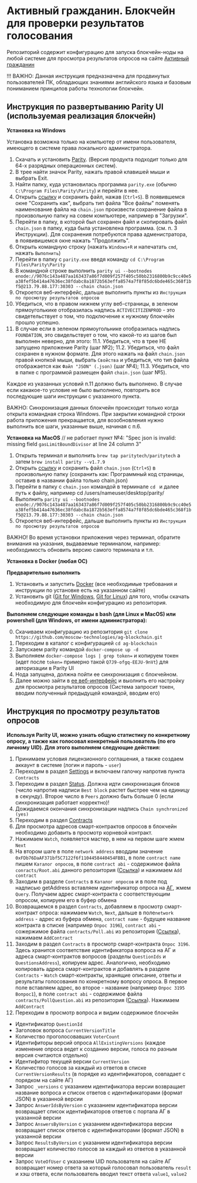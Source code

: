 # Активный гражданин. Блокчейн для проверки результатов голосования #

Репозиторий содержит конфигурацию для запуска блокчейн-ноды на любой системе для просмотра результатов опросов на сайте [Активный гражданин](https://ag.mos.ru/)

!!! ВАЖНО: Данная инструкция предназначена для продвинутых пользователей ПК, обладающих знаниями английского языка и базовым пониманием принципов работы технологии блокчейн. 

## Инструкция по развертыванию Parity UI (используемая реализация блокчейн) ##

**Установка на Windows**

Установка возможна только на компьютер от имени пользователя, имеющего в системе права локального администратора.

1. Скачать и установить [Parity](https://parity-downloads-mirror.parity.io/v1.7.7/x86_64-pc-windows-msvc/InstallParity.exe). (Версия продукта подходит только для 64-х разрядных операционных систем).
2. В трее найти значок Parity, нажать правой клавишей мыши и выбрать Exit. 
3. Найти папку, куда установилась программа `parity.exe` (обычно `C:\Program Files\Parity\Parity`) и перейти в нее.
4. Открыть [ссылку](https://raw.githubusercontent.com/moscow-technologies/ag-blockchain/master/parity/config/chain.json) и сохранить файл, нажав (`Ctrl+S`). В появившемся окне "Сохранить как", выбрать тип файла "Все файлы" поменять наименование файла на `chain.json` произвести сохранение файла в произвольную папку на совем компьютере, например в "Загрузки".
5. Перейти в папку, в которой был сохранен файл и скопировать файл `chain.json` в папку, куда была установлена программа. (см. п. 3 Инструкции). Для сохранения потребуются права адменистратора, в появивишемся окне нажать "Продолжить". 
6. Открыть командную строку (нажать `Windows+R` и напечатать `cmd`, нажать `Выполнить`)
7. Перейти в папку с `parity.exe` введя команду `cd C:\Program Files\Parity\Parity`
8. В командной строке выполнить `parity ui --bootnodes   enode://9076c143a487aa163437a86f7d009f257f405c50bb2316800b9c9cc40e5a38fef5b414a47636ec38fdabc8a1872b563effa8574a7f8f85dc6bde465c368f1bf5@213.79.88.177:30303 --chain chain.json`
9. Откроется веб-интерфейс, дальше выполнить пункты из `Инструкция по просмотру результатов опросов`
10. Убедиться, что в правом нижнем углу веб-страницы, в зеленом прямоуголькике отобразилась надпись `ACTIVECITIZENPROD` - это свидетельствует о том, что подключение к нужному блокчейн прошло успешно.
11. В случае если в зеленом прямоугольнике отобразилась надпись `FOUNDATION`, это свидельствует о том, что какой-то из шагов был выполнен неверно, для этого:
11.1. Убедиться, что в трее НЕ запущено приложение Parity (шаг №2);
11.2. Убедиться, что файл сохранен в нужном формате. Для этого нажать на файл `chain.json` правой кнопкой мыши, выбрать `Свойства` и убедиться, что тип файла отображается как `Файл "JSON" (.json)` (шаг №4);
11.3. Убедиться, что в папке с программой размещен файл `chain.json` (шаг №5).

Каждое из указанных условий п.11 должно быть выполнено. В случае если какакое-то условие не было выполнено, повторить все последующие шаги инструкции с указанного пункта.

ВАЖНО: Синхронизация данных блокчейн происходит только когда открыта командная строка Windows. При закрытии командной строки работа приложения прекращается, для возобновления нужно выполнить все шаги, указанные выше, начиная с п.6.


**Установка на MacOS** // не работает пункт №4: "Spec json is invalid: missing field `gasLimitBoundDivisor` at line 24 column 3"
1. Открыть терминал и выполнить `brew tap paritytech/paritytech` а затем `brew install parity --v1.7.9`
2. Открыть [ссылку](https://raw.githubusercontent.com/moscow-technologies/ag-blockchain/master/parity/config/chain.json) и сохранить файл `chain.json` (`Ctrl+S`) в произвольную папку (сохранить как: Программный код страницы, оставив в названии файла только chain.json)
3. Перейти в папку с `chain.json` командой в терминале `cd ` и далее путь к файлу, например 
cd /users/nameuser/desktop/parity/
4. Выполнить `parity ui --bootnodes   enode://9076c143a487aa163437a86f7d009f257f405c50bb2316800b9c9cc40e5a38fef5b414a47636ec38fdabc8a1872b563effa8574a7f8f85dc6bde465c368f1bf5@213.79.88.177:30303 --chain chain.json`
5. Откроется веб-интерфейс, дальше выполнить пункты из `Инструкция по просмотру результатов опросов`

ВАЖНО!
Во время установки приложения через терминал, обратите внимания на указания, выдаваемые терминалом, например: необходимость обновить версию самого терминала и т.п.

**Установка в Docker (любая ОС)**

****Предварительно выполнить****

1. Установить и запустить [Docker](https://www.docker.com) (все необходимые требования и инструкции по установке есть на указанном сайте) 
2. Установить git ([Git for Windows](https://git-for-windows.github.io/), [Git for Linux](https://git-scm.com/book/ru/v1/%D0%92%D0%B2%D0%B5%D0%B4%D0%B5%D0%BD%D0%B8%D0%B5-%D0%A3%D1%81%D1%82%D0%B0%D0%BD%D0%BE%D0%B2%D0%BA%D0%B0-Git)) для того, чтобы скачать необходимую для блокчейн конфигурацию из репозитория.

****Выполняем следующие команды в bash (для Linux и MacOS) или powershell (для Windows, от имени администратора):****

0. Скачиваем конфигурацию из репозитория ```git clone https://github.com/moscow-technologies/ag-blockchain.git```
1. Переходим в каталог с конфигурацией ```cd ag-blockchain```
2. Запускаем parity командой ```docker-compose up -d```
3. Выполняем `docker-compose logs | grep token=` и копируем токен (идет после `token=` примерно такой `Q7J9-ofgq-EEJU-9nVt`) для авторизации в Parity UI 
4. Нода запущена, должна пойти ее синхронизация с блокчейном. 
5. Далее можно зайти в [ее веб-интерфейс](http://localhost:8180) и выолнить его настройку для просмотра результатов опросов
(Система запросит токен, вводим полученный предыдущей командой, вводим его)

## Инструкция по просмотру результатов опросов ##

**Используя Parity UI, можно узнать общую статистику по конкретному опросу, а также как голосовал конкретный пользователь (по его личному UID). Для этого выполняем следующие действия:**

1. Принимаем условия лицензионного соглашения, а также создаем аккаунт в системе (логин и пароль - `user`) 
2. Переходим в раздел [Settings](http://localhost:8180/#/settings/views) и включаем галочку напротив пункта `Contracts`
3. Переходим в раздел [Status](http://localhost:8180/#/status). Должна идти синхронизация блоков (число напротив надписи `Best block` растет быстрее чем на единицу в секунду). Второе число в `Peers` должно быть больше 0 (если синхронизация работает корректно)!
4. Дожидаемся окончания синхронизации надпись `Chain synchronized (yes)`
5. Переходим в раздел [Contracts](http://localhost:8180/#/contracts)
6. Для просмотра адресов смарт-контрактов опросов в блокчейн необходимо добавить в просмотр корневой контракт. 
7. Нажимаем `Watch`, появляется мастер, в нем на первом шаге жмем `Next`
8. На втором шаге в поле `network address` вводдим значение ```0xFDb76DaAF371bf5C7122f6f1104458440454FBB1```, в поле `contract name` пишем `Каталог опросов`, в поле `contract abi` - содержимое файла `conracts/Root.abi` данного репозитория ([Ссылка](https://github.com/moscow-technologies/ag-blockchain/blob/master/contracts/Root.abi)) и нажимаем `Add contract`
9. Заходим в разделе `Contracts` в `Каталог опросов` и в поле под надписью getAddress вставляем идентификатор опроса на [АГ](https://ag.mos.ru/poll/index), жмем `Query`. Получаем адрес смарт-контракта с соответствующим опросом, копируем его в буфер обмена
10. Возвращаемся в раздел `Contracts`, добавляем в просмотр смарт-контракт опроса: нажимаем `Watch`, `Next`, дальше в поле`network address` - адрес из буфера обмена, `contract name` - будущее название контракта в списке (например `Опрос 3196`), `contract abi` - сожержимое файла `contracts/Poll.abi` из репозитория ([Ссылка](https://github.com/moscow-technologies/ag-blockchain/blob/master/contracts/Poll.abi)), нажимаем `AddContract`
11. Заходим в раздел `Contracts` в просмотр смарт-контракта `Опрос 3196`. Здесь хранится соответствие идентификатора вопроса на АГ и адреса смарт-контрактов вопросов (разделы `QuestionIds` и `QuestionsAddress`), копируем адрес. Аналогично, необходимо копировать адреса смарт-контрактов и добавлять в разделе `Contracts` - `Watch` смарт-контракты, хранящие описание, ответы и результаты голосования по конкретному вопросу опроса. В первое поле вставляем адрес, во второе - название (например `Опрос 3195 Вопрос1`), в поле `contract abi` - содержимое файла `contracts/PollQuestion.abi` из репозитория ([Ссылка](https://github.com/moscow-technologies/ag-blockchain/blob/master/contracts/PollQuestion.abi)). Нажимаем `AddContract`
12. Переходим в просмотр вопроса и видим содержимое блокчейн

- Идентификатор `QuestionId` 
- Заголовок вопроса `CurrentVersionTitle` 
- Количество проголосовавших `VoterCount`
- Идентифиторы версий опроса `AllExistingVersions` (каждое изменение опроса ведет к созданию версии, голоса по разным версия считаются отдельно)
- Идентифитор текущей версии `CurrentVersion`
- Количество голосов за каждый из ответов в списке `CurrentVersionResults` (в порядке из идентификаторов, совпадает с порядком на сайте АГ)
- Запрос `_versions` c указанием идентификатора версии возвращает название вопроса и список ответов с идентификаторами (формат JSON) в указанной версии 
- Запрос `AnswerIdsByVersion` c указанием идентификатора версии возвращает список идентификаторов ответов с портала АГ в указанной версии
- Запрос `AnswersByVersion` c указанием идентификатора версии возвращает список ответов с идентификаторами (формат JSON) в указанной версии 
- Запрос `ResultsByVersion` c указанием идентификатора версии возвращает количество голосов за каждый из ответов в указанной версии
- Запрос `VoteOfUser` с указанием UID пользователя на сайте АГ возвращает номер ответа за который голосовал пользователь `result` и хэш ответа, если пользователь вводил текст ответа `value1`, `value2`
